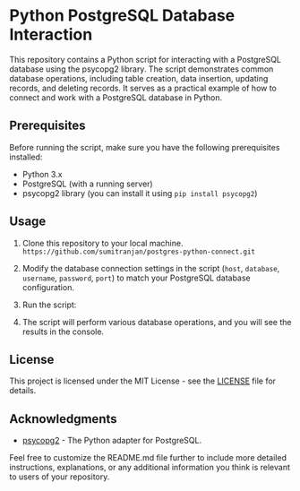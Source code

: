 # Python PostgreSQL Database Interaction

This repository contains a Python script for interacting with a PostgreSQL database using the psycopg2 library. The script demonstrates common database operations, including table creation, data insertion, updating records, and deleting records. It serves as a practical example of how to connect and work with a PostgreSQL database in Python.

## Prerequisites

Before running the script, make sure you have the following prerequisites installed:

- Python 3.x
- PostgreSQL (with a running server)
- psycopg2 library (you can install it using `pip install psycopg2`)

## Usage

1. Clone this repository to your local machine.
  `https://github.com/sumitranjan/postgres-python-connect.git`

3. Modify the database connection settings in the script (`host`, `database`, `username`, `password`, `port`) to match your PostgreSQL database configuration.

4. Run the script:

5. The script will perform various database operations, and you will see the results in the console.

## License

This project is licensed under the MIT License - see the [LICENSE](LICENSE) file for details.

## Acknowledgments

- [psycopg2](https://pypi.org/project/psycopg2/) - The Python adapter for PostgreSQL.

Feel free to customize the README.md file further to include more detailed instructions, explanations, or any additional information you think is relevant to users of your repository.




